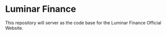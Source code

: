 # Luminar Finance 

This repository will server as the code base for the Luminar Finance Official Website.
